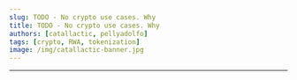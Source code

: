 ```yaml
---
slug: TODO - No crypto use cases. Why
title: TODO - No crypto use cases. Why
authors: [catallactic, pellyadolfo]
tags: [crypto, RWA, tokenization]
image: /img/catallactic-banner.jpg
---
```

---

